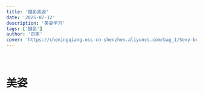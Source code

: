 ```yaml
---
title: '摄影美姿'
date: '2025-07-12'
description: '美姿学习'
tags: ['摄影']
author: '百家'
cover: 'https://chemingqiang.oss-cn-shenzhen.aliyuncs.com/bag_1/Sexy-beauty-full-body-sideways-lineart-drawing-sexiness-beauty-sketch_413106_wh860.png'
---
```


</br>

# 美姿
